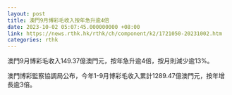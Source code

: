 ```yaml
---
layout: post
title: 澳門9月博彩毛收入按年急升逾4倍
date: 2023-10-02 05:07:45.000000000 +08:00
link: https://news.rthk.hk/rthk/ch/component/k2/1721050-20231002.htm
categories: rthk
---
```


澳門9月博彩毛收入149.37億澳門元，按年急升逾4倍，按月則減少逾13%。

澳門博彩監察協調局公布，今年1-9月博彩毛收入累計1289.47億澳門元，按年增長逾3倍。
